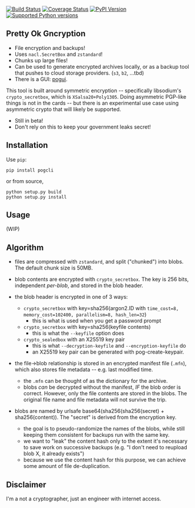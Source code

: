 [![Build Status](https://travis-ci.org/sz3/pog.svg?branch=master)](https://travis-ci.org/sz3/pog)
[![Coverage Status](https://coveralls.io/repos/github/sz3/pog/badge.svg?branch=master)](https://coveralls.io/github/sz3/pog?branch=master)
[![PyPI Version](https://img.shields.io/pypi/v/pogcli.svg)](https://pypi.python.org/pypi/pogcli)
[![Supported Python versions](https://img.shields.io/pypi/pyversions/pogcli.svg)](https://pypi.python.org/pypi/pogcli)

## Pretty Ok Gncryption

* File encryption and backups!
* Uses `nacl.SecretBox` and `zstandard`!
* Chunks up large files!
* Can be used to generate encrypted archives locally, or as a backup tool that pushes to cloud storage providers. (`s3`, `b2`, ...tbd)
* There is a GUI: [pogui](https://github.com/sz3/pogui).

This tool is built around symmetric encryption -- specifically libsodium's `crypto_secretbox`, which is `XSalsa20+Poly1305`. Doing asymmetric PGP-like things is not in the cards -- but there is an experimental use case using asymmetric crypto that will likely be supported.

* Still in beta!
* Don't rely on this to keep your government leaks secret!

## Installation

Use `pip`:
```
pip install pogcli
```

or from source,
```
python setup.py build
python setup.py install
```

## Usage

(WIP)

## Algorithm

* files are compressed with `zstandard`, and split ("chunked") into blobs. The default chunk size is 50MB.

* blob contents are encrypted with `crypto_secretbox`. The key is 256 bits, independent *per-blob*, and stored in the blob header.

* the blob header is encrypted in one of 3 ways:
	* `crypto_secretbox` with key=sha256(argon2.ID with `time_cost=8, memory_cost=102400, parallelism=8, hash_len=32`)
		* this is what is used when you get a password prompt
	* `crypto_secretbox` with key=sha256(keyfile contents)
		* this is what the `--keyfile` option does
	* `crypto_sealedbox` with an X25519 key pair
		* this is what `--decryption-keyfile` and `--encryption-keyfile` do
		* an X25519 key pair can be generated with pog-create-keypair.

* the file->blob relationship is stored in an encrypted manifest file (`.mfn`), which also stores file metadata -- e.g. last modified time.
	* the `.mfn` can be thought of as the dictionary for the archive.
	* blobs *can* be decrypted without the manifest, *IF* the blob order is correct. However, only the file contents are stored in the blobs. The original file name and file metadata will not survive the trip.

* blobs are named by urlsafe base64(sha256(sha256(secret) + sha256(content)). The "secret" is derived from the encryption key.
	* the goal is to pseudo-randomize the names of the blobs, while still keeping them consistent for backups run with the same key.
	* we want to "leak" the content hash only to the extent it's necessary to save work on successive backups (e.g. "I don't need to reupload blob X, it already exists")
	* because we use the content hash for this purpose, we can achieve some amount of file de-duplication.

## Disclaimer

I'm a not a cryptographer, just an engineer with internet access.
